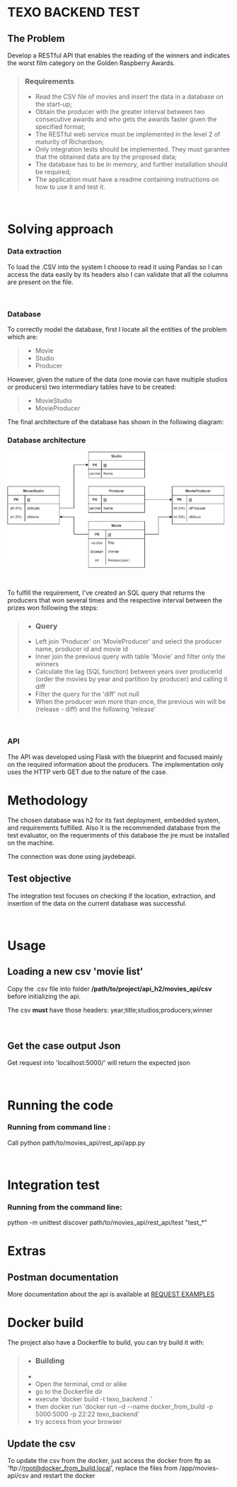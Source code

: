 
<h1>TEXO BACKEND TEST</h1>

## The Problem

<p>
Develop a RESTful API that enables the reading of the winners and indicates the worst film category on the Golden Raspberry Awards.
</p>

> ### Requirements
>
> - Read the CSV file of movies and insert the data in a database on the start-up;
> - Obtain the producer with the greater interval between two consecutive awards and who gets the awards faster given the specified format;
> - The RESTful web service must be implemented in the level 2 of maturity of Richardson;
> - Only integration tests should be implemented. They must garantee that the obtained data are by the proposed data;
> - The database has to be in memory, and further installation should be required;
> - The application must have a readme containing instructions on how to use it and test it.

<br>
<h1>Solving approach</h1>

###  Data extraction

<p>
To load the .CSV into the system I choose to read it using Pandas so I can access the data easily by its headers also I can validate that all the columns are present on the file.
</p>
<br>

### Database
<p>
To correctly model the database, first I locate all the entities of the problem which are:

> - Movie
> - Studio
> - Producer
</p>
<p>

However, given the nature of the data (one movie can have multiple studios or producers) two intermediary tables have to be created:

> - MovieStudio
> - MovieProducer
</p>
<p>
The final architecture of the database has shown in the following diagram:

### Database architecture

![alt text](https://github.com/gaideski/api_h2/blob/main/database%20architecture.drawio.png?raw=true)
</p>
<br>

<p>
To fulfill the requirement, I've created an SQL query that returns the producers that won several times and the respective interval between the prizes won following the steps:

> - ### Query
> - Left join 'Producer' on 'MovieProducer' and select the producer name, producer id and movie id
> - Inner join the previous query with table 'Movie' and filter only the winners 
> - Calculate the lag (SQL function) between years over producerId (order the movies by year and partition by producer) and calling it diff
> - Filter the query for the 'diff' not null
> - When the producer won more than once, the previous win will be (release - diff) and the following 'release'
 
</p>

<br>

### API

The API was developed using Flask with the blueprint and focused mainly on the required information about the producers. The implementation only uses the HTTP verb GET due to the nature of the case.
<br>

<h1>Methodology</h1>

<p>
The chosen database was h2 for its fast deployment, embedded system, and requirements fulfilled. Also it is the recommended database from the test evaluator, on the requeriments of this database the jre must be installed on the machine.
</p>
The connection was done using jaydebeapi.
<br>

## Test objective

<p>
The integration test focuses on checking if the location, extraction, and insertion of the data on the current database was successful.
</p>
<br>

<h1>Usage</h1>

## Loading a new csv 'movie list'
<p>
Copy the .csv file into folder <strong>/path/to/project/api_h2/movies_api/csv</strong> before initializing the api.
</p>

The csv <strong>must</strong> have those headers:
year;title;studios;producers;winner

<br>

## Get the case output Json
<p>
Get request into 'localhost:5000/' will return the expected json
</p>


<br>
<h1> Running the code</h1>


### Running from command line :
<p>Call python path/to/movies_api/rest_api/app.py</p>

<br>
<h1>Integration test</h1>



### Running from the command line:
<p>python -m unittest discover path/to/movies_api/rest_api/test "test_*" </p>

<h1>Extras</h1>

## Postman documentation
More documentation about the api is available at [REQUEST EXAMPLES](https://documenter.getpostman.com/view/2262340/VVJ6yaXP)


<h1>Docker build</h1>
The project also have a Dockerfile to build, you can try build it with:

> - ### Building
> - 
> - Open the terminal, cmd or alike
> - go to the Dockerfile dir
> - execute 'docker build -t texo_backend  .' 
> - then docker run 'docker run -d --name docker_from_build -p 5000:5000 -p 22:22 texo_backend'
> - try access from your browser

## Update the csv

To update the csv from the docker, just access the docker from ftp as 'ftp://root@docker_from_build.local', replace the files from /app/movies-api/csv and restart the docker
